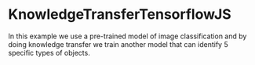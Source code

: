 # KnowledgeTransferTensorflowJS
In this example we use a pre-trained model of image classification and by doing knowledge transfer we train another model that can identify 5 specific types of objects.
